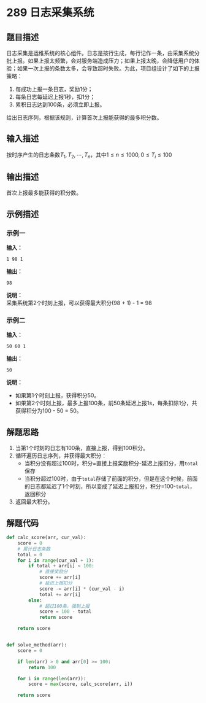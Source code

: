 # 289 日志采集系统

## 题目描述

日志采集是运维系统的核心组件。日志是按行生成，每行记作一条，由采集系统分批上报。如果上报太频繁，会对服务端造成压力；如果上报太晚，会降低用户的体验；如果一次上报的条数太多，会导致超时失败。为此，项目组设计了如下的上报策略：
1. 每成功上报一条日志，奖励1分；
2. 每条日志每延迟上报1秒，扣1分；
3. 累积日志达到100条，必须立即上报。

给出日志序列，根据该规则，计算首次上报能获得的最多积分数。

## 输入描述

按时序产生的日志条数$T_1,T_2,\cdots,T_n$，其中$1 \leqslant n \leqslant 1000, 0 \leqslant T_i \leqslant 100$

## 输出描述

首次上报最多能获得的积分数。

## 示例描述

### 示例一

**输入：**
```text
1 98 1
```

**输出：**
```text
98
```

**说明：**  
采集系统第2个时刻上报，可以获得最大积分(98 + 1) - 1 = 98

### 示例二

**输入：**
```text
50 60 1
```

**输出：**
```text
50
```

**说明：**  
- 如果第1个时刻上报，获得积分50。  
- 如果第2个时刻上报，最多上报100条，前50条延迟上报1s，每条扣除1分，共获得积分为100 - 50 = 50。

## 解题思路

1. 当第1个时刻的日志有100条，直接上报，得到100积分。
2. 循环遍历日志序列，并获得最大积分：
    - 当积分没有超过100时，积分=直接上报奖励积分-延迟上报扣分，用`total`保存
    - 当积分超过100时，由于`total`存储了前面的积分，但是在这个时候，前面的日志都延迟了1个时刻，所以变成了延迟上报扣分，积分=100-`total`，返回积分
3. 返回最大积分。

## 解题代码

```python
def calc_score(arr, cur_val):
    score = 0
    # 累计日志条数
    total = 0
    for i in range(cur_val + 1):
        if total + arr[i] < 100:
            # 直接奖励分
            score += arr[i]
            # 延迟上报扣分
            score -= arr[i] * (cur_val - i)
            total += arr[i]
        else:
            # 超过100条，强制上报
            score = 100 - total
            return score

    return score


def solve_method(arr):
    score = 0

    if len(arr) > 0 and arr[0] >= 100:
        return 100

    for i in range(len(arr)):
        score = max(score, calc_score(arr, i))

    return score
```